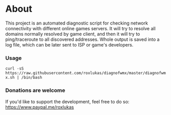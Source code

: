 <h1>About</h1>

This project is an automated diagnostic script for checking network connectivity with different online games servers.
It will try to resolve all domains normally resolved by game client, and then it will try to ping/traceroute to all discovered addresses.
Whole output is saved into a log file, which can be later sent to ISP or game's developers.

<h3>Usage</h3>

``curl -sS https://raw.githubusercontent.com/roxlukas/diagnofwmx/master/diagnofwmx.sh | /bin/bash``

<h3>Donations are welcome</h3>

If you'd like to support the development, feel free to do so: https://www.paypal.me/roxlukas

